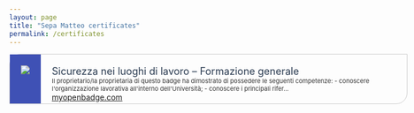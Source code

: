 ```yaml
---
layout: page
title: "Sepa Matteo certificates"
permalink: /certificates
---
```


<div class="myopenbadge_container"> <style scoped> .myopenbadge_container{ width: 720px; } #award{ border: 1px solid #ccc; border-radius: 20px 0; } #image,#content{ display: table-cell; vertical-align: top; } #image{ padding: 20px; background-color: #3F51B5; } #content{ padding: 20px; } #name{ font-size: 18px; color: #293a50; } #desc{ font-size:11px; color: #333; } </style> <div id="award"> <div id="image"> <a href="https://app.myopenbadge.com/badges/fQEsDcH-49f1046737345f45f7b582dca1e9cf1c-0eEL-81694789109/AGulKqbIfs-5a3e0d6a752a5649c6c9d569365a6442-cHyP-4/public"> <img src="https://app.myopenbadge.com//public/uploads/repo/q0O62J.png" style="max-width: 100px;"> </a> </div> <div id="content"> <div id="name"> Sicurezza nei luoghi di lavoro – Formazione generale </div> <div id="desc"> Il proprietario/la proprietaria di questo badge ha dimostrato di possedere le seguenti competenze: - conoscere l'organizzazione lavorativa all'interno dell'Università; - conoscere i principali rifer... </div> <div class="mob-footer" style="position: absolute"> <a href="https://app.myopenbadge.com/" title="My Open Badge" class="text-purple">myopenbadge.com</a> </div> </div> </div> </div>
